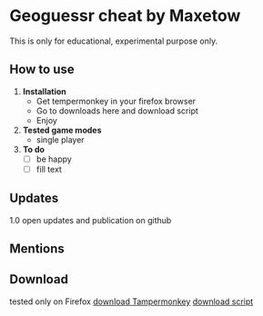 # Geoguessr cheat by Maxetow
This is only for educational, experimental purpose only.
## How to use

1. **Installation**
   - Get tempermonkey in your firefox browser
   - Go to downloads here and download script
   - Enjoy
2. **Tested game modes**
   - single player
3. **To do**
   - [ ] be happy
   - [ ] fill text
## Updates
1.0 open updates and publication on github
## Mentions

## Download
tested only on Firefox 
[download Tampermonkey](<https://addons.mozilla.org/en-US/firefox/addon/tampermonkey/>)
[download script](<https://raw.githubusercontent.com/Maxetow/Geoguessr_location/main/Geoguessr Location Resolver (By maxetow)-1.0.user.js>)
